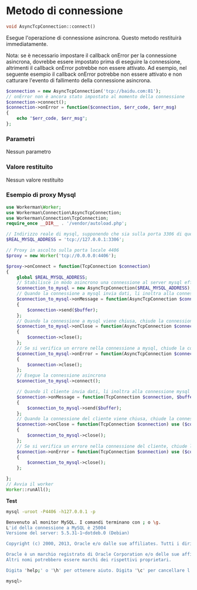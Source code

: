 # Metodo di connessione
```php
void AsyncTcpConnection::connect()
```
Esegue l'operazione di connessione asincrona. Questo metodo restituirà immediatamente.

Nota: se è necessario impostare il callback onError per la connessione asincrona, dovrebbe essere impostato prima di eseguire la connessione, altrimenti il callback onError potrebbe non essere attivato. Ad esempio, nel seguente esempio il callback onError potrebbe non essere attivato e non catturare l'evento di fallimento della connessione asincrona.

```php
$connection = new AsyncTcpConnection('tcp://baidu.com:81');
// onError non è ancora stato impostato al momento della connessione
$connection->connect();
$connection->onError = function($connection, $err_code, $err_msg)
{
    echo "$err_code, $err_msg";
};
```

### Parametri
Nessun parametro

### Valore restituito
Nessun valore restituito

### Esempio di proxy Mysql

```php
use Workerman\Worker;
use Workerman\Connection\AsyncTcpConnection;
use Workerman\Connection\TcpConnection;
require_once __DIR__ . '/vendor/autoload.php';

// Indirizzo reale di mysql, supponendo che sia sulla porta 3306 di questo computer
$REAL_MYSQL_ADDRESS = 'tcp://127.0.0.1:3306';

// Proxy in ascolto sulla porta locale 4406
$proxy = new Worker('tcp://0.0.0.0:4406');

$proxy->onConnect = function(TcpConnection $connection)
{
    global $REAL_MYSQL_ADDRESS;
    // Stabilisce in modo asincrono una connessione al server mysql effettivo
    $connection_to_mysql = new AsyncTcpConnection($REAL_MYSQL_ADDRESS);
    // Quando la connessione a mysql invia dati, li inoltra alla connessione del cliente corrispondente
    $connection_to_mysql->onMessage = function(AsyncTcpConnection $connection_to_mysql, $buffer) use ($connection)
    {
        $connection->send($buffer);
    };
    // Quando la connessione a mysql viene chiusa, chiude la connessione proxy corrispondente al cliente
    $connection_to_mysql->onClose = function(AsyncTcpConnection $connection_to_mysql) use ($connection)
    {
        $connection->close();
    };
    // Se si verifica un errore nella connessione a mysql, chiude la connessione proxy corrispondente al cliente
    $connection_to_mysql->onError = function(AsyncTcpConnection $connection_to_mysql) use ($connection)
    {
        $connection->close();
    };
    // Esegue la connessione asincrona
    $connection_to_mysql->connect();

    // Quando il cliente invia dati, li inoltra alla connessione mysql corrispondente
    $connection->onMessage = function(TcpConnection $connection, $buffer) use ($connection_to_mysql)
    {
        $connection_to_mysql->send($buffer);
    };
    // Quando la connessione del cliente viene chiusa, chiude la connessione mysql corrispondente
    $connection->onClose = function(TcpConnection $connection) use ($connection_to_mysql)
    {
        $connection_to_mysql->close();
    };
    // Se si verifica un errore nella connessione del cliente, chiude la connessione mysql corrispondente
    $connection->onError = function(TcpConnection $connection) use ($connection_to_mysql)
    {
        $connection_to_mysql->close();
    };

};
// Avvia il worker
Worker::runAll();
```

**Test**

```sh
mysql -uroot -P4406 -h127.0.0.1 -p

Benvenuto al monitor MySQL. I comandi terminano con ; o \g.
L'id della connessione a MySQL è 25004
Versione del server: 5.5.31-1~dotdeb.0 (Debian)

Copyright (c) 2000, 2013, Oracle e/o dalle sue affiliates. Tutti i diritti riservati.

Oracle è un marchio registrato di Oracle Corporation e/o delle sue affiliates.
Altri nomi potrebbero essere marchi dei rispettivi proprietari.

Digita 'help;' o '\h' per ottenere aiuto. Digita '\c' per cancellare l'affermazione di input corrente.

mysql>
```
